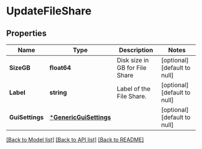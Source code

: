 # UpdateFileShare

## Properties
Name | Type | Description | Notes
------------ | ------------- | ------------- | -------------
**SizeGB** | **float64** | Disk size in GB for File Share | [optional] [default to null]
**Label** | **string** | Label of the File Share. | [optional] [default to null]
**GuiSettings** | [***GenericGuiSettings**](GenericGUISettings.md) |  | [optional] [default to null]

[[Back to Model list]](../README.md#documentation-for-models) [[Back to API list]](../README.md#documentation-for-api-endpoints) [[Back to README]](../README.md)

